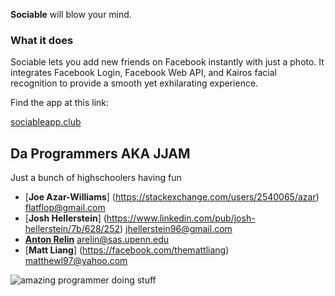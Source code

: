 **Sociable** will blow your mind.

### What it does

Sociable lets you add new friends on Facebook instantly with just a photo. It integrates Facebook Login, Facebook Web API, and Kairos facial recognition to provide a smooth yet exhilarating experience.

Find the app at this link:

[sociableapp.club](http://www.sociableapp.club)

Da Programmers AKA JJAM
---------------------
Just a bunch of highschoolers having fun


- [**Joe Azar-Williams**] (https://stackexchange.com/users/2540065/azar) <flatflop@gmail.com>
- [**Josh Hellerstein**] (https://www.linkedin.com/pub/josh-hellerstein/7b/628/252) <jhellerstein96@gmail.com>
- [**Anton Relin**](https://www.twitter.com/russianrelish) <arelin@sas.upenn.edu>
- [**Matt Liang**] (https://facebook.com/themattliang) <matthewl97@yahoo.com>


![amazing programmer doing stuff](http://i.imgur.com/VhlQK.gif)
